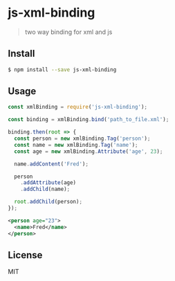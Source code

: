 # js-xml-binding

> two way binding for xml and js

## Install

```sh
$ npm install --save js-xml-binding
```

## Usage

```js
const xmlBinding = require('js-xml-binding');

const binding = xmlBinding.bind('path_to_file.xml');

binding.then(root => {
  const person = new xmlBinding.Tag('person');
  const name = new xmlBinding.Tag('name');
  const age = new xmlBinding.Attribute('age', 23);

  name.addContent('Fred');

  person
    .addAttribute(age)
    .addChild(name);

  root.addChild(person);
});
```

```xml
<person age="23">
  <name>Fred</name>
</person>
```

## License

MIT